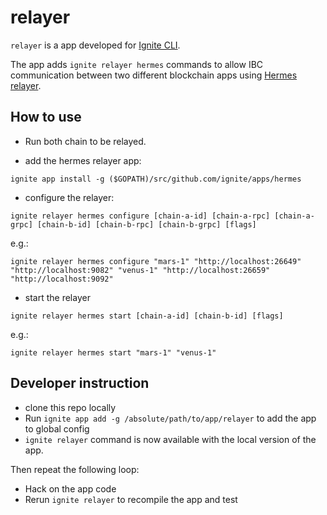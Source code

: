 # relayer

`relayer` is a app developed for [Ignite CLI](https://github.com/ignite/cli).

The app adds `ignite relayer hermes` commands to allow IBC communication between two different blockchain apps using [Hermes relayer](https://github.com/informalsystems/hermes).

## How to use

- Run both chain to be relayed.

- add the hermes relayer app:
```shell
ignite app install -g ($GOPATH)/src/github.com/ignite/apps/hermes
```

- configure the relayer:
```shell
ignite relayer hermes configure [chain-a-id] [chain-a-rpc] [chain-a-grpc] [chain-b-id] [chain-b-rpc] [chain-b-grpc] [flags]
```
e.g.:
```shell
ignite relayer hermes configure "mars-1" "http://localhost:26649" "http://localhost:9082" "venus-1" "http://localhost:26659" "http://localhost:9092"
```

- start the relayer
```shell
ignite relayer hermes start [chain-a-id] [chain-b-id] [flags]
```
e.g.:
```shell
ignite relayer hermes start "mars-1" "venus-1"
```


## Developer instruction

- clone this repo locally
- Run `ignite app add -g /absolute/path/to/app/relayer` to add the app to global config
- `ignite relayer` command is now available with the local version of the app.

Then repeat the following loop:

- Hack on the app code
- Rerun `ignite relayer` to recompile the app and test
